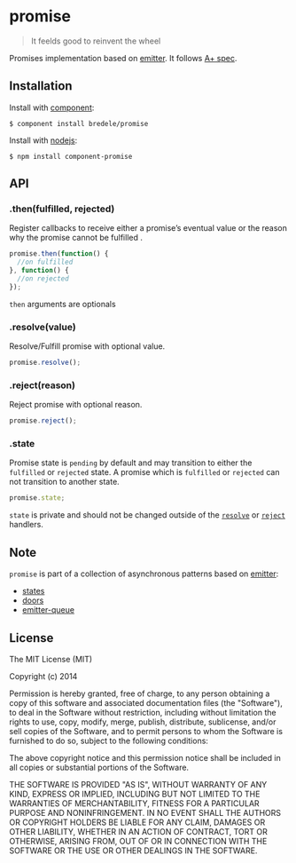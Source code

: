 
# promise

  > It feelds good to reinvent the wheel

  Promises implementation based on [emitter](htp://github.com/component/emitter). It follows [A+ spec](http://promises-aplus.github.io/promises-spec/).

## Installation

  Install with [component](http://component.io):

    $ component install bredele/promise

  Install with [nodejs](http://nodejs.orh):

    $ npm install component-promise

## API

### .then(fulfilled, rejected)

 Register callbacks to receive either a promise’s eventual value or the reason why the promise cannot be fulfilled .

```js
promise.then(function() {
  //on fulfilled
}, function() {
  //on rejected
});
```

 `then` arguments are optionals

### .resolve(value)

 Resolve/Fulfill promise with optional value.

```js
promise.resolve();
```

### .reject(reason)

 Reject promise with optional reason.

```js
promise.reject();
```

### .state

 Promise state is `pending` by default and may transition to either the `fulfilled` or `rejected` state.
 A promise which is `fulfilled` or `rejected` can not transition to another state.

```js
promise.state;
```

 `state` is private and should not be changed outside of the [`resolve`](#resolve) or [`reject`](#reject) handlers.


## Note

`promise` is part of a collection of asynchronous patterns based on [emitter](http://github.com/component/emitter):
  - [states](http://github.com/bredele/states)
  - [doors](http://github.com/bredele/doors)
  - [emitter-queue](http://github.com/bredele/emitter-queue)


## License

  The MIT License (MIT)

  Copyright (c) 2014 <copyright holders>

  Permission is hereby granted, free of charge, to any person obtaining a copy
  of this software and associated documentation files (the "Software"), to deal
  in the Software without restriction, including without limitation the rights
  to use, copy, modify, merge, publish, distribute, sublicense, and/or sell
  copies of the Software, and to permit persons to whom the Software is
  furnished to do so, subject to the following conditions:

  The above copyright notice and this permission notice shall be included in
  all copies or substantial portions of the Software.

  THE SOFTWARE IS PROVIDED "AS IS", WITHOUT WARRANTY OF ANY KIND, EXPRESS OR
  IMPLIED, INCLUDING BUT NOT LIMITED TO THE WARRANTIES OF MERCHANTABILITY,
  FITNESS FOR A PARTICULAR PURPOSE AND NONINFRINGEMENT. IN NO EVENT SHALL THE
  AUTHORS OR COPYRIGHT HOLDERS BE LIABLE FOR ANY CLAIM, DAMAGES OR OTHER
  LIABILITY, WHETHER IN AN ACTION OF CONTRACT, TORT OR OTHERWISE, ARISING FROM,
  OUT OF OR IN CONNECTION WITH THE SOFTWARE OR THE USE OR OTHER DEALINGS IN
  THE SOFTWARE.